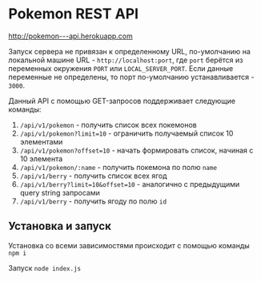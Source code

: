 Pokemon REST API
===
http://pokemon---api.herokuapp.com

Запуск сервера не привязан к определенному URL, по-умолчанию на локальной машине URL - `http://localhost:port`, где `port` берётся из переменных окружения `PORT` или `LOCAL_SERVER_PORT`. Если данные переменные не определены, то порт по-умолчанию устанавливается - `3000`.

Данный API с помощью GET-запросов поддерживает следующие команды:
1. `/api/v1/pokemon` - получить список всех покемонов
2. `/api/v1/pokemon?limit=10` - ограничить получаемый список 10 элементами
3. `/api/v1/pokemon?offset=10` - начать формировать список, начиная с 10 элемента
4. `/api/v1/pokemon/:name` - получить покемона по полю `name`
5. `/api/v1/berry` - получить список всех ягод
6. `/api/v1/berry?limit=10&offset=10` - аналогично с предыдущими query string запросами
7. `/api/v1/berry` - получить ягоду по полю `id`

## Установка и запуск
Установка со всеми зависимостями происходит с помощью команды
`npm i`

Запуск
`node index.js`
